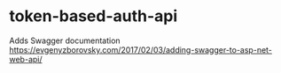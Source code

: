 # token-based-auth-api

Adds Swagger documentation 
https://evgenyzborovsky.com/2017/02/03/adding-swagger-to-asp-net-web-api/